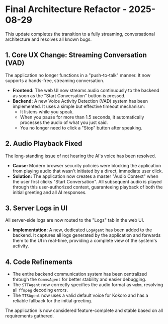 # Final Architecture Refactor - 2025-08-29

This update completes the transition to a fully streaming, conversational architecture and resolves all known bugs.

## 1. Core UX Change: Streaming Conversation (VAD)

The application no longer functions in a "push-to-talk" manner. It now supports a hands-free, streaming conversation.

-   **Frontend:** The web UI now streams audio continuously to the backend as soon as the "Start Conversation" button is pressed.
-   **Backend:** A new Voice Activity Detection (VAD) system has been implemented. It uses a simple but effective timeout mechanism:
    -   It listens while you speak.
    -   When you pause for more than 1.5 seconds, it automatically processes the audio of what you just said.
    -   You no longer need to click a "Stop" button after speaking.

## 2. Audio Playback Fixed

The long-standing issue of not hearing the AI's voice has been resolved.

-   **Cause:** Modern browser security policies were blocking the application from playing audio that wasn't initiated by a direct, immediate user click.
-   **Solution:** The application now creates a master "Audio Context" when the user first clicks "Start Conversation". All subsequent audio is played through this user-authorized context, guaranteeing playback of both the initial greeting and all AI responses.

## 3. Server Logs in UI

All server-side logs are now routed to the "Logs" tab in the web UI.

-   **Implementation:** A new, dedicated `LogAgent` has been added to the backend. It captures all logs generated by the application and forwards them to the UI in real-time, providing a complete view of the system's activity.

## 4. Code Refinements

-   The entire backend communication system has been centralized through the `CommsAgent` for better stability and easier debugging.
-   The `STTAgent` now correctly specifies the audio format as `webm`, resolving all `ffmpeg` decoding errors.
-   The `TTSAgent` now uses a valid default voice for Kokoro and has a reliable fallback for the initial greeting.

The application is now considered feature-complete and stable based on all requirements gathered.
